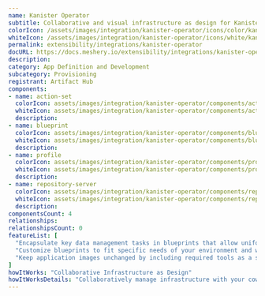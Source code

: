 ```yaml
---
name: Kanister Operator
subtitle: Collaborative and visual infrastructure as design for Kanister Operator
colorIcon: /assets/images/integration/kanister-operator/icons/color/kanister-operator-color.svg
whiteIcon: /assets/images/integration/kanister-operator/icons/white/kanister-operator-white.svg
permalink: extensibility/integrations/kanister-operator
docURL: https://docs.meshery.io/extensibility/integrations/kanister-operator
description: 
category: App Definition and Development
subcategory: Provisioning
registrant: Artifact Hub
components: 
- name: action-set
  colorIcon: assets/images/integration/kanister-operator/components/action-set/icons/color/action-set-color.svg
  whiteIcon: assets/images/integration/kanister-operator/components/action-set/icons/white/action-set-white.svg
  description: 
- name: blueprint
  colorIcon: assets/images/integration/kanister-operator/components/blueprint/icons/color/blueprint-color.svg
  whiteIcon: assets/images/integration/kanister-operator/components/blueprint/icons/white/blueprint-white.svg
  description: 
- name: profile
  colorIcon: assets/images/integration/kanister-operator/components/profile/icons/color/profile-color.svg
  whiteIcon: assets/images/integration/kanister-operator/components/profile/icons/white/profile-white.svg
  description: 
- name: repository-server
  colorIcon: assets/images/integration/kanister-operator/components/repository-server/icons/color/repository-server-color.svg
  whiteIcon: assets/images/integration/kanister-operator/components/repository-server/icons/white/repository-server-white.svg
  description: 
componentsCount: 4
relationships: 
relationshipsCount: 0
featureList: [
  "Encapsulate key data management tasks in blueprints that allow uniform operations at scale.",
  "Customize blueprints to fit specific needs of your environment and workload without starting from scratch.",
  "Keep application images unchanged by including required tools as a sidecar container or as a separate pod."
]
howItWorks: "Collaborative Infrastructure as Design"
howItWorksDetails: "Collaboratively manage infrastructure with your coworkers synchronously sharing the same designs."
---
```

